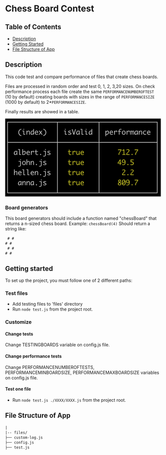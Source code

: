 # Chess Board Contest

## Table of Contents
 - [Description](#-description)
 - [Getting Started](#-getting-started)
 - [File Structure of App](#-file-structure-of-app)

## Description

This code test and compare performance of files that create chess boards.

Files are processed in random order and test 0, 1, 2, 3,20 sizes. On check performance process each file create the same `PERFORMANCENUMBEROFTEST` (10 by default) creating boards with sizes in the range of `PERFORMANCESIZE` (1000 by default) to 2*`PERFORMANCESIZE`.

Finally results are showed in a table.

![Results table](https://raw.githubusercontent.com/jbarog/chessBoardContest/main/assets/results-table.png)

### Board generators
This board generators should include a function named "chessBoard" that returns a n-sized chess board.
Example:
`chessBoard(4)`
Should return a string like:
```
 # #
# #
 # #
# #
```

## Getting started

To set up the project, you must follow one of 2 different paths:

### Test files
* Add testing files to 'files' directory
* Run `node test.js` from the project root.

### Customize
#### Change tests
Change TESTINGBOARDS variable on config.js file.
#### Change performance tests
Change PERFORMANCENUMBEROFTESTS, PERFORMANCEMINBOARDSIZE, PERFORMANCEMAXBOARDSIZE variables on config.js file.
#### Test one file
* Run `node test.js ./XXXX/XXXX.js` from the project root.





## File Structure of App

```
|
|-- files/
├── custom-log.js
├── config.js
├── test.js
```
